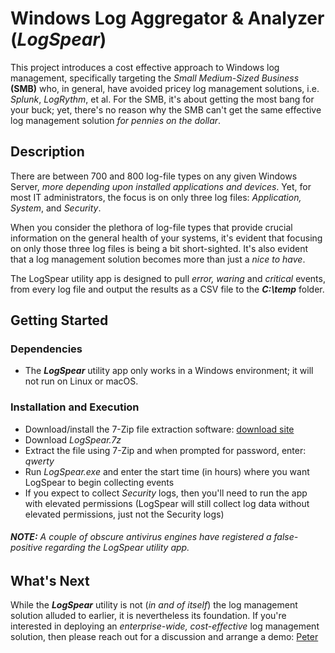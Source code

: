 # Windows Log Aggregator & Analyzer (_LogSpear_)

This project introduces a cost effective approach to Windows log management, specifically targeting the _Small Medium-Sized Business_ **(SMB)** who, in general, have avoided pricey log management solutions, i.e. _Splunk_, _LogRythm_, et al. For the SMB, it's about getting the most bang for your buck; yet, there's no reason why the SMB can't get the same effective log management solution _for pennies on the dollar_.

## Description

There are between 700 and 800 log-file types on any given Windows Server, _more depending upon installed applications and devices_. Yet, for most IT administrators, the focus is on only three log files: _Application, System_, and _Security_. 

When you consider the plethora of log-file types that provide crucial information on the general health of your systems, it's evident that focusing on only those three log files is being a bit short-sighted. It's also evident that a log management solution becomes more than just a _nice to have_.

The LogSpear utility app is designed to pull _error, waring_ and _critical_ events, from every log file and output the results as a CSV file to the **_C:\temp_** folder.


## Getting Started

### Dependencies

+ The **_LogSpear_** utility app only works in a Windows environment; it will not run on Linux or macOS.

### Installation and Execution

+ Download/install the 7-Zip file extraction software: [download site](https://www.7-zip.org/download.html)
+ Download _LogSpear.7z_ 
+ Extract the file using 7-Zip and when prompted for password, enter: _qwerty_
+ Run _LogSpear.exe_ and enter the start time (in hours) where you want LogSpear to begin collecting events
+ If you expect to collect _Security_ logs, then you'll need to run the app with elevated permissions (LogSpear will still collect log data without elevated permissions, just not the Security logs)

###### **NOTE:** A couple of obscure antivirus engines have registered a false-positive regarding the LogSpear utility app.

## What's Next

While the **_LogSpear_** utility is not (_in and of itself_) the log management solution alluded to earlier, it is nevertheless its foundation. If you're interested in deploying an _enterprise-wide, cost-effective_ log management solution, then please reach out for a discussion and arrange a demo: [Peter](mailto:peter@variacom.com)
